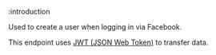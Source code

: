 :introduction

Used to create a user when logging in via Facebook.

This endpoint uses
[JWT (JSON Web Token)](http://www.intridea.com/blog/2013/11/7/json-web-token-the-useful-little-standard-you-haven-t-heard-about)
to transfer data.
